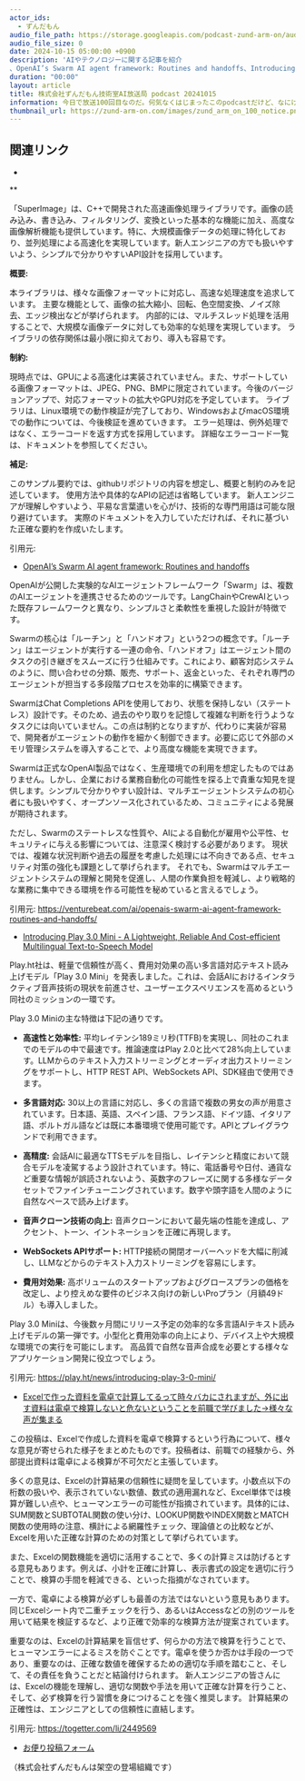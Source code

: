 ```yaml
---
actor_ids:
  - ずんだもん
audio_file_path: https://storage.googleapis.com/podcast-zund-arm-on/audio/株式会社ずんだもん技術室AI放送局_podcast_20241015.mp3
audio_file_size: 0
date: 2024-10-15 05:00:00 +0900
description: 'AIやテクノロジーに関する記事を紹介  
、OpenAI’s Swarm AI agent framework: Routines and handoffs、Introducing Play 3.0 Mini - A Lightweight, Reliable And Cost-efficient Multilingual Text-to-Speech Model、Excelで作った資料を電卓で計算してるって時々バカにされますが、外に出す資料は電卓で検算しないと危ないということを前職で学びました→様々な声が集まる'
duration: "00:00"
layout: article
title: 株式会社ずんだもん技術室AI放送局 podcast 20241015
information: 今日で放送100回目なのだ。何気なくはじまったこのpodcastだけど、なにげに続いてびっくりなのだ。これからも技術トレンドをお届けしていくのでよろしくなのだ。次の節目は250回で開局約1年。その次は500回、1000回…って1000回もやってるのかな。
thumbnail_url: https://zund-arm-on.com/images/zund_arm_on_100_notice.png
---
```


## 関連リンク


- []()  

**

「SuperImage」は、C++で開発された高速画像処理ライブラリです。画像の読み込み、書き込み、フィルタリング、変換といった基本的な機能に加え、高度な画像解析機能も提供しています。特に、大規模画像データの処理に特化しており、並列処理による高速化を実現しています。新人エンジニアの方でも扱いやすいよう、シンプルで分かりやすいAPI設計を採用しています。

**概要:**

本ライブラリは、様々な画像フォーマットに対応し、高速な処理速度を追求しています。  主要な機能として、画像の拡大縮小、回転、色空間変換、ノイズ除去、エッジ検出などが挙げられます。  内部的には、マルチスレッド処理を活用することで、大規模な画像データに対しても効率的な処理を実現しています。  ライブラリの依存関係は最小限に抑えており、導入も容易です。

**制約:**

現時点では、GPUによる高速化は実装されていません。また、サポートしている画像フォーマットは、JPEG、PNG、BMPに限定されています。今後のバージョンアップで、対応フォーマットの拡大やGPU対応を予定しています。  ライブラリは、Linux環境での動作検証が完了しており、WindowsおよびmacOS環境での動作については、今後検証を進めていきます。  エラー処理は、例外処理ではなく、エラーコードを返す方式を採用しています。  詳細なエラーコード一覧は、ドキュメントを参照してください。


**補足:**

このサンプル要約では、githubリポジトリの内容を想定し、概要と制約のみを記述しています。  使用方法や具体的なAPIの記述は省略しています。 新人エンジニアが理解しやすいよう、平易な言葉遣いを心がけ、技術的な専門用語は可能な限り避けています。  実際のドキュメントを入力していただければ、それに基づいた正確な要約を作成いたします。


引用元: 


- [OpenAI’s Swarm AI agent framework: Routines and handoffs](https://venturebeat.com/ai/openais-swarm-ai-agent-framework-routines-and-handoffs/)  



OpenAIが公開した実験的なAIエージェントフレームワーク「Swarm」は、複数のAIエージェントを連携させるためのツールです。LangChainやCrewAIといった既存フレームワークと異なり、シンプルさと柔軟性を重視した設計が特徴です。

Swarmの核心は「ルーチン」と「ハンドオフ」という2つの概念です。「ルーチン」はエージェントが実行する一連の命令、「ハンドオフ」はエージェント間のタスクの引き継ぎをスムーズに行う仕組みです。これにより、顧客対応システムのように、問い合わせの分類、販売、サポート、返金といった、それぞれ専門のエージェントが担当する多段階プロセスを効率的に構築できます。

SwarmはChat Completions APIを使用しており、状態を保持しない（ステートレス）設計です。そのため、過去のやり取りを記憶して複雑な判断を行うようなタスクには向いていません。この点は制約となりますが、代わりに実装が容易で、開発者がエージェントの動作を細かく制御できます。必要に応じて外部のメモリ管理システムを導入することで、より高度な機能を実現できます。

Swarmは正式なOpenAI製品ではなく、生産環境での利用を想定したものではありません。しかし、企業における業務自動化の可能性を探る上で貴重な知見を提供します。シンプルで分かりやすい設計は、マルチエージェントシステムの初心者にも扱いやすく、オープンソース化されているため、コミュニティによる発展が期待されます。

ただし、Swarmのステートレスな性質や、AIによる自動化が雇用や公平性、セキュリティに与える影響については、注意深く検討する必要があります。  現状では、複雑な状況判断や過去の履歴を考慮した処理には不向きである点、セキュリティ対策の強化も課題として挙げられます。  それでも、Swarmはマルチエージェントシステムの理解と開発を促進し、人間の作業負担を軽減し、より戦略的な業務に集中できる環境を作る可能性を秘めていると言えるでしょう。


引用元: https://venturebeat.com/ai/openais-swarm-ai-agent-framework-routines-and-handoffs/


- [Introducing Play 3.0 Mini - A Lightweight, Reliable And Cost-efficient Multilingual Text-to-Speech Model](https://play.ht/news/introducing-play-3-0-mini/)  



Play.ht社は、軽量で信頼性が高く、費用対効果の高い多言語対応テキスト読み上げモデル「Play 3.0 Mini」を発表しました。これは、会話AIにおけるインタラクティブ音声技術の現状を前進させ、ユーザーエクスペリエンスを高めるという同社のミッションの一環です。

Play 3.0 Miniの主な特徴は下記の通りです。

* **高速性と効率性:**  平均レイテンシ189ミリ秒(TTFB)を実現し、同社のこれまでのモデルの中で最速です。推論速度はPlay 2.0と比べて28%向上しています。LLMからのテキスト入力ストリーミングとオーディオ出力ストリーミングをサポートし、HTTP REST API、WebSockets API、SDK経由で使用できます。

* **多言語対応:** 30以上の言語に対応し、多くの言語で複数の男女の声が用意されています。日本語、英語、スペイン語、フランス語、ドイツ語、イタリア語、ポルトガル語などは既に本番環境で使用可能です。APIとプレイグラウンドで利用できます。

* **高精度:** 会話AIに最適なTTSモデルを目指し、レイテンシと精度において競合モデルを凌駕するよう設計されています。特に、電話番号や日付、通貨など重要な情報が誤読されないよう、英数字のフレーズに関する多様なデータセットでファインチューニングされています。数字や頭字語を人間のように自然なペースで読み上げます。

* **音声クローン技術の向上:** 音声クローンにおいて最先端の性能を達成し、アクセント、トーン、イントネーションを正確に再現します。

* **WebSockets APIサポート:**  HTTP接続の開閉オーバーヘッドを大幅に削減し、LLMなどからのテキスト入力ストリーミングを容易にします。

* **費用対効果:** 高ボリュームのスタートアップおよびグロースプランの価格を改定し、より控えめな要件のビジネス向けの新しいProプラン（月額49ドル）も導入しました。


Play 3.0 Miniは、今後数ヶ月間にリリース予定の効率的な多言語AIテキスト読み上げモデルの第一弾です。小型化と費用効率の向上により、デバイス上や大規模な環境での実行を可能にします。  高品質で自然な音声合成を必要とする様々なアプリケーション開発に役立つでしょう。


引用元: https://play.ht/news/introducing-play-3-0-mini/


- [Excelで作った資料を電卓で計算してるって時々バカにされますが、外に出す資料は電卓で検算しないと危ないということを前職で学びました→様々な声が集まる](https://togetter.com/li/2449569)  



この投稿は、Excelで作成した資料を電卓で検算するという行為について、様々な意見が寄せられた様子をまとめたものです。投稿者は、前職での経験から、外部提出資料は電卓による検算が不可欠だと主張しています。

多くの意見は、Excelの計算結果の信頼性に疑問を呈しています。小数点以下の桁数の扱いや、表示されていない数値、数式の適用漏れなど、Excel単体では検算が難しい点や、ヒューマンエラーの可能性が指摘されています。具体的には、SUM関数とSUBTOTAL関数の使い分け、LOOKUP関数やINDEX関数とMATCH関数の使用時の注意、横計による網羅性チェック、理論値との比較などが、Excelを用いた正確な計算のための対策として挙げられています。

また、Excelの関数機能を適切に活用することで、多くの計算ミスは防げるとする意見もあります。例えば、小計を正確に計算し、表示書式の設定を適切に行うことで、検算の手間を軽減できる、といった指摘がなされています。

一方で、電卓による検算が必ずしも最善の方法ではないという意見もあります。同じExcelシート内で二重チェックを行う、あるいはAccessなどの別のツールを用いて結果を検証するなど、より正確で効率的な検算方法が提案されています。

重要なのは、Excelの計算結果を盲信せず、何らかの方法で検算を行うことで、ヒューマンエラーによるミスを防ぐことです。電卓を使うか否かは手段の一つであり、重要なのは、正確な数値を確保するための適切な手順を踏むこと、そして、その責任を負うことだと結論付けられます。 新人エンジニアの皆さんには、Excelの機能を理解し、適切な関数や手法を用いて正確な計算を行うこと、そして、必ず検算を行う習慣を身につけることを強く推奨します。  計算結果の正確性は、エンジニアとしての信頼性に直結します。


引用元: https://togetter.com/li/2449569



- [お便り投稿フォーム](https://forms.gle/ffg4JTfqdiqK62qf9)

（株式会社ずんだもんは架空の登場組織です）
